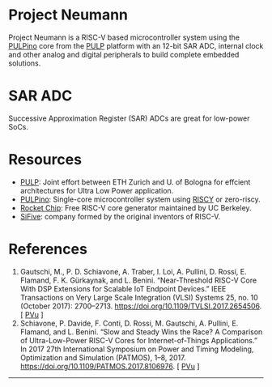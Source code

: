 # Project Neumann
Project Neumann is a RISC-V based microcontroller system using the [PULPino] core from the [PULP] platform with an 12-bit SAR ADC, internal clock and other analog and digital peripherals to build complete embedded solutions.

# SAR ADC
Successive Approximation Register (SAR) ADCs are great for low-power SoCs.
# Resources
- [PULP]: Joint effort between ETH Zurich and U. of Bologna for effcient architectures for Ultra Low Power application.
- [PULPino]: Single-core microcontroller system using [RISCY] or zero-riscy. 
- [Rocket Chip]: Free RISC-V core generator maintained by UC Berkeley. 
- [SiFive]: company formed by the original inventors of RISC-V.

# References
1. Gautschi, M., P. D. Schiavone, A. Traber, I. Loi, A. Pullini, D. Rossi, E. Flamand, F. K. Gürkaynak, and L. Benini. “Near-Threshold RISC-V Core With DSP Extensions for Scalable IoT Endpoint Devices.” IEEE Transactions on Very Large Scale Integration (VLSI) Systems 25, no. 10 (October 2017): 2700–2713. https://doi.org/10.1109/TVLSI.2017.2654506. [ [PVu](https://box.com/s/k938yc0t91bw6wf/2017-gautschi-RISCV-DSP-xtension-RISCY.pdf) ]
2. Schiavone, P. Davide, F. Conti, D. Rossi, M. Gautschi, A. Pullini, E. Flamand, and L. Benini. “Slow and Steady Wins the Race? A Comparison of Ultra-Low-Power RISC-V Cores for Internet-of-Things Applications.” In 2017 27th International Symposium on Power and Timing Modeling, Optimization and Simulation (PATMOS), 1–8, 2017. https://doi.org/10.1109/PATMOS.2017.8106976. [ [PVu](https://box.com/s/cbnrjv64y11q94h/2017-schiavone2017-comparisonRISCVarchsForIOT.pdf) ]


* * *

[PULPino]:		https://github.com/pulp-platform/pulpino
[PULP]:			https://pulp-platform.org/index.html
[RISCY]:		http://ieeexplore.ieee.org/abstract/document/7864441/
[Rocket Chip]:		https://github.com/freechipsproject/rocket-chip
[SiFive]:		https://www.sifive.com
[RISCV]:		https://www.riscv.org
[OpenHW]:		https://github.com/openhwgroup/cv32e40p
[SERV]:			https://github.com/olofk/serv
